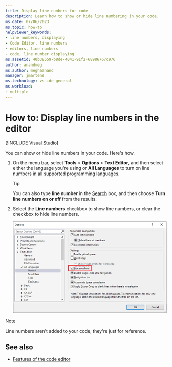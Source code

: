 ```yaml
---
title: Display line numbers for code
description: Learn how to show or hide line numbering in your code.
ms.date: 07/06/2023
ms.topic: how-to
helpviewer_keywords:
- line numbers, displaying
- Code Editor, line numbers
- editors, line numbers
- code, line number displaying
ms.assetid: 40b38559-b8de-4041-91f2-68986767c976
author: anandmeg
ms.author: meghaanand
manager: jmartens
ms.technology: vs-ide-general
ms.workload:
- multiple
---
```

# How to: Display line numbers in the editor

 [!INCLUDE [Visual Studio](~/includes/applies-to-version/vs-windows-only.md)]

You can show or hide line numbers in your code. Here's how.

1. On the menu bar, select **Tools** > **Options** > **Text Editor**, and then select either the language you're using or **All Languages** to turn on line numbers in all supported programming languages.

   > [!TIP]
   > You can also type **line number** in the [Search](../visual-studio-search.md) box, and then choose **Turn line numbers on or off** from the results.

2. Select the **Line numbers** checkbox to show line numbers, or clear the checkbox to hide line numbers.

   ![Screenshot of the Options dialog you can use to show or hide line numbers in the Visual Studio editor.](../../ide/reference/media/line-numbers-option.png)

> [!NOTE]
> Line numbers aren't added to your code; they're just for reference.

## See also

- [Features of the code editor](../../ide/writing-code-in-the-code-and-text-editor.md)
